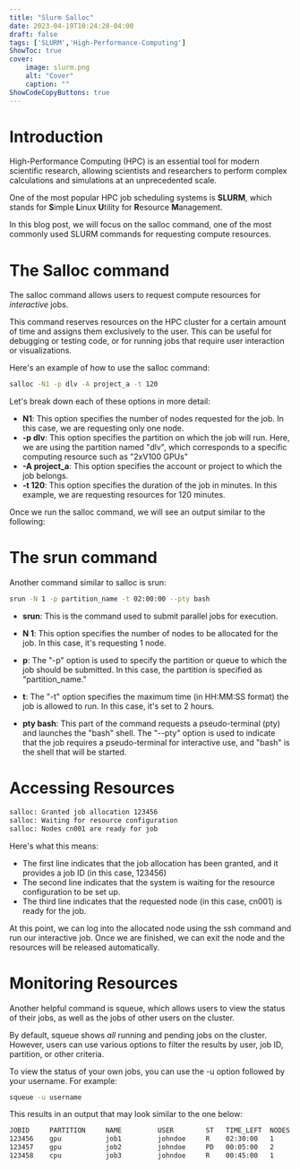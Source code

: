 ```yaml
---
title: "Slurm Salloc"
date: 2023-04-19T10:24:28-04:00
draft: false
tags: ['SLURM','High-Performance-Computing']
ShowToc: true
cover:
    image: slurm.png
    alt: "Cover"
    caption: ""
ShowCodeCopyButtons: true
---
```


# Introduction

High-Performance Computing (HPC) is an essential tool for modern scientific research, allowing scientists and researchers to perform complex calculations and simulations at an unprecedented scale.

One of the most popular HPC job scheduling systems is **SLURM**, which stands for **S**imple **L**inux **U**tility for **R**esource **M**anagement.

In this blog post, we will focus on the salloc command, one of the most commonly used SLURM commands for requesting compute resources.

# The Salloc command

The salloc command allows users to request compute resources for *interactive* jobs. 

This command reserves resources on the HPC cluster for a certain amount of time and assigns them exclusively to the user. This can be useful for debugging or testing code, or for running jobs that require user interaction or visualizations.

Here's an example of how to use the salloc command:

```sh
salloc -N1 -p dlv -A project_a -t 120
```
Let's break down each of these options in more detail:
- **N1**: This option specifies the number of nodes requested for the job. In this case, we are requesting only one node.
- **-p dlv**: This option specifies the partition on which the job will run. Here, we are using the partition named "dlv", which corresponds to a specific computing resource such as "2xV100 GPUs"
- **-A project_a**: This option specifies the account or project to which the job belongs. 
- **-t 120**: This option specifies the duration of the job in minutes. In this example, we are requesting resources for 120 minutes.

Once we run the salloc command, we will see an output similar to the following:

# The srun command

Another command similar to salloc is srun:

```sh
srun -N 1 -p partition_name -t 02:00:00 --pty bash
```

- **srun**: This is the command used to submit parallel jobs for execution.

- **N 1**: This option specifies the number of nodes to be allocated for the job. In this case, it's requesting 1 node.

- **p**: The "-p" option is used to specify the partition or queue to which the job should be submitted. In this case, the partition is specified as "partition_name."

- **t**: The "-t" option specifies the maximum time (in HH:MM:SS format) the job is allowed to run. In this case, it's set to 2 hours.

- **pty bash**: This part of the command requests a pseudo-terminal (pty) and launches the "bash" shell. The "--pty" option is used to indicate that the job requires a pseudo-terminal for interactive use, and "bash" is the shell that will be started.



# Accessing Resources

```sh
salloc: Granted job allocation 123456
salloc: Waiting for resource configuration
salloc: Nodes cn001 are ready for job
```

Here's what this means:
- The first line indicates that the job allocation has been granted, and it provides a job ID (in this case, 123456)
- The second line indicates that the system is waiting for the resource configuration to be set up. 
- The third line indicates that the requested node (in this case, cn001) is ready for the job.

At this point, we can log into the allocated node using the ssh command and run our interactive job. Once we are finished, we can exit the node and the resources will be released automatically.

# Monitoring Resources

Another helpful command is squeue, which allows users to view the status of their jobs, as well as the jobs of other users on the cluster. 

By default, squeue shows *all* running and pending jobs on the cluster. However, users can use various options to filter the results by user, job ID, partition, or other criteria.

To view the status of your own jobs, you can use the -u option followed by your username. For example:

```sh
squeue -u username
```
This results in an output that may look similar to the one below:

```sh
JOBID     PARTITION     NAME         USER        ST   TIME_LEFT  NODES
123456    gpu           job1         johndoe     R    02:30:00   1
123457    gpu           job2         johndoe     PD   00:05:00   2
123458    cpu           job3         johndoe     R    00:45:00   1
```